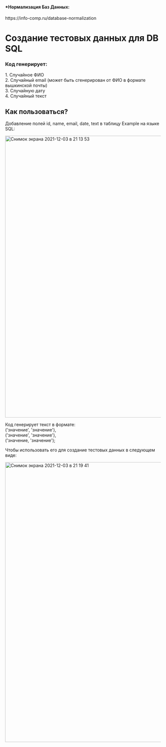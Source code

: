 # 
<h4>*Нормализация Баз Данных:</h4>
https://info-comp.ru/database-normalization
<h1>Создание тестовых данных для DB SQL</h1>
<h3>Код генерирует:<br></h3> <p>1. Случайное ФИО<br>2. Случайный email (может быть сгенерирован от ФИО в формате вышкинской почты)<br>3. Случайную дату<br>4. Случайный текст</p>
<h2>Как пользоваться?</h2>
<p>Добавление полей id, name, email, date, text в таблицу Example на языке SQL:</p>
<img width="909" alt="Снимок экрана 2021-12-03 в 21 13 53" src="https://user-images.githubusercontent.com/85901055/144635368-3d7a6391-5d84-4d52-9b00-d077fa61fc10.png">
<p>Код генерирует текст в формате:<br> ('значение', 'значение'),<br>('значение', 'значение'),<br>('значение, 'значение');</p>
<p>Чтобы использовать его для создание тестовых данных в следующем виде:</p>
<img width="903" alt="Снимок экрана 2021-12-03 в 21 19 41" src="https://user-images.githubusercontent.com/85901055/144636311-0128cbec-4e4c-47a4-b7d7-995573e4d5be.png">
